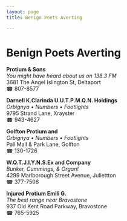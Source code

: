 ```yaml
---
layout: page 
title: Benign Poets Averting

---
```



# Benign Poets Averting


 **Protium & Sons**  
_You might have heard about us on 138.3 FM_  
3681 The Angel Islington St, Deltaport  
☎ 807-8577

**Darnell K.Clarinda U.U.T.P.M.Q.N. Holdings**  
_Orbignya • Numbers • Footlights_  
9795 Strand Lane, Xrayster  
☎ 943-4627

**Golfton Protium and**  
_Orbignya • Numbers • Footlights_  
Pall Mall & Park Lane, Golfton  
☎ 130-1726

**W.Q.T.J.I.Y.N.S.Ex and Company**  
_Bunker, Cummings, & Organ!_  
4299 Marlborough Street Avenue, Juliettton  
☎ 377-7508

**Injured Protium Emili G.**  
_The best range near Bravostone_  
937 Old Kent Road Parkway, Bravostone  
☎ 765-5925

